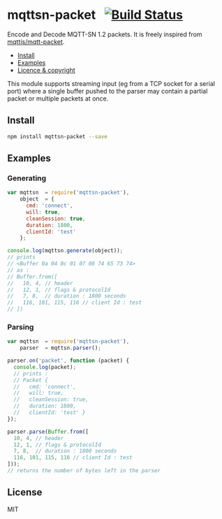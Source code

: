 mqttsn-packet&nbsp;&nbsp;&nbsp;[![Build Status](https://travis-ci.org/ithinuel/mqttsn-packet.svg?branch=master)](https://travis-ci.org/ithinuel/mqttsn-packet)
==========

Encode and Decode MQTT-SN 1.2 packets.
It is freely inspired from [mqttjs/mqtt-packet](https://github.com/mqttjs/mqtt-packet).

  * <a href="#install">Install</a>
  * <a href="#examples">Examples</a>
  * <a href="#license">Licence &amp; copyright</a>

This module supports streaming input (eg from a TCP socket for a serial port) where a single buffer
pushed to the parser may contain a partial packet or multiple packets at once.

Install
-------
```bash
npm install mqttsn-packet --save
```

Examples
--------

### Generating
```js
var mqttsn  = require('mqttsn-packet'),
    object  = {
      cmd: 'connect',
      will: true,
      cleanSession: true,
      duration: 1800,
      clientId: 'test'
    };

console.log(mqttsn.generate(object));
// prints
// <Buffer 0a 04 0c 01 07 08 74 65 73 74>
// as :
// Buffer.from([
//   10, 4, // header
//   12, 1, // flags & protocolId
//   7, 8,  // duration : 1800 seconds
//   116, 101, 115, 116 // client Id : test
// ])
```

### Parsing
```js
var mqttsn  = require('mqttsn-packet'),
    parser  = mqttsn.parser();

parser.on('packet', function (packet) {
  console.log(packet);
  // prints :
  // Packet {
  //   cmd: 'connect',
  //   will: true,
  //   cleanSession: true,
  //   duration: 1800,
  //   clientId: 'test' }
});

parser.parse(Buffer.from([
  10, 4, // header
  12, 1, // flags & protocolId
  7, 8,  // duration : 1800 seconds
  116, 101, 115, 116 // client Id : test
]));
// returns the number of bytes left in the parser
```

License
-------
MIT
